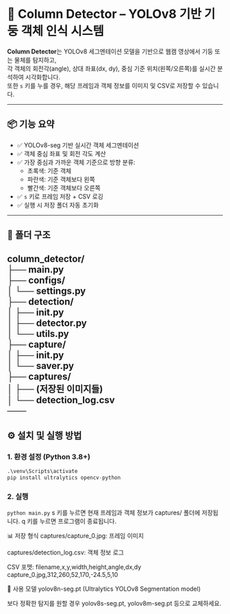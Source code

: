 # 🧱 Column Detector – YOLOv8 기반 기둥 객체 인식 시스템

**Column Detector**는 YOLOv8 세그멘테이션 모델을 기반으로 웹캠 영상에서 기둥 또는 물체를 탐지하고,  
각 객체의 회전각(angle), 상대 좌표(dx, dy), 중심 기준 위치(왼쪽/오른쪽)를 실시간 분석하여 시각화합니다.  
또한 `s` 키를 누를 경우, 해당 프레임과 객체 정보를 이미지 및 CSV로 저장할 수 있습니다.

---

## 📦 기능 요약

- ✅ YOLOv8-seg 기반 실시간 객체 세그멘테이션
- ✅ 객체 중심 좌표 및 회전 각도 계산
- ✅ 가장 중심과 가까운 객체 기준으로 방향 분류:
  - 초록색: 기준 객체
  - 파란색: 기준 객체보다 왼쪽
  - 빨간색: 기준 객체보다 오른쪽
- ✅ `s` 키로 프레임 저장 + CSV 로깅
- ✅ 실행 시 저장 폴더 자동 초기화

---

## 📂 폴더 구조  ##

column_detector/  
├── main.py  
├── configs/  
│ └── settings.py  
├── detection/  
│ ├── init.py  
│ ├── detector.py  
│ └── utils.py  
├── capture/  
│ ├── init.py  
│ └── saver.py  
├── captures/  
│ ├── (저장된 이미지들)  
│ └── detection_log.csv  
───  
---

## ⚙️ 설치 및 실행 방법

### 1. 환경 설정 (Python 3.8+)
```python -m venv venv  
.\venv\Scripts\activate  
pip install ultralytics opencv-python  
```
  
### 2. 실행
```python main.py```
s 키를 누르면 현재 프레임과 객체 정보가 captures/ 폴더에 저장됩니다.
q 키를 누르면 프로그램이 종료됩니다.

📊 저장 형식
captures/capture_0.jpg: 프레임 이미지

captures/detection_log.csv: 객체 정보 로그

CSV 포맷:
filename,x,y,width,height,angle,dx,dy
capture_0.jpg,312,260,52,170,-24.5,5,10  

🔗 사용 모델
yolov8n-seg.pt (Ultralytics YOLOv8 Segmentation model)

보다 정확한 탐지를 원할 경우 yolov8s-seg.pt, yolov8m-seg.pt 등으로 교체하세요.